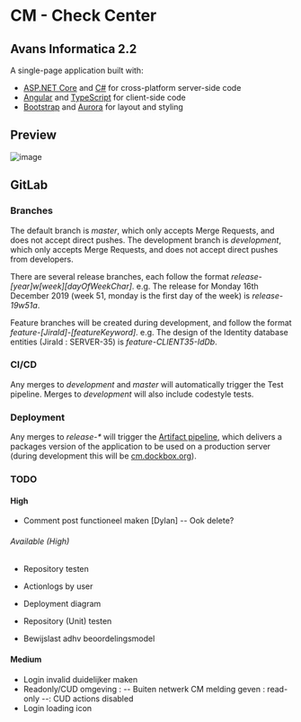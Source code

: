 # CM - Check Center
## Avans Informatica 2.2
A single-page application built with:
- [ASP.NET Core](https://get.asp.net/) and [C#](https://msdn.microsoft.com/en-us/library/67ef8sbd.aspx) for cross-platform server-side code
- [Angular](https://angular.io/) and [TypeScript](http://www.typescriptlang.org/) for client-side code
- [Bootstrap](http://getbootstrap.com/) and [Aurora](https://www.cm.com/app/aurora-dls/introduction) for layout and styling

## Preview
![image](https://user-images.githubusercontent.com/10957963/111188268-2d44f200-85b5-11eb-824e-d09274e6f951.png)

## GitLab
### Branches
The default branch is _master_, which only accepts Merge Requests, and does not accept direct pushes.
The development branch is _development_, which only accepts Merge Requests, and does not accept direct pushes from developers.

There are several release branches, each follow the format _release-[year]w[week][dayOfWeekChar]_. e.g. The release for Monday 16th December 2019 (week 51, monday is the first day of the week) is _release-19w51a_.

Feature branches will be created during development, and follow the format _feature-[JiraId]-[featureKeyword]_. e.g. The design of the Identity database entities (JiraId : SERVER-35) is _feature-CLIENT35-IdDb_.

### CI/CD
Any merges to _development_ and _master_ will automatically trigger the Test pipeline. Merges to _development_ will also include codestyle tests.

### Deployment
Any merges to _release-*_ will trigger the [Artifact pipeline](https://docs.gitlab.com/ee/user/project/pipelines/job_artifacts.html), which delivers a packages version of the application to be used on a production server (during development this will be [cm.dockbox.org](http://cm.dockbox.org/)).

### TODO
#### High

- Comment post functioneel maken [Dylan]
-- Ook delete?

###### Available (High)
- Repository testen 
- Actionlogs by user
- Deployment diagram
- Repository (Unit) testen

- Bewijslast adhv beoordelingsmodel

#### Medium
- Login invalid duidelijker maken
- Readonly/CUD omgeving :
-- Buiten netwerk CM melding geven : read-only
--: CUD actions disabled
- Login loading icon
